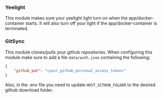 ### Yeelight
This module makes sure your yeelight light turn on when the app/docker-container starts. It will also turn off your light if the app/docker-container is terminated.

### GitSync
This module clones/pulls your github repositories. When configuring this module make sure to add a file `data/auth.json` containing the following: 
```json
{
    "github_pat": "<your_github_personal_access_token>"
}
```
Also, in the .env file you need to update `HOST_GITHUB_FOLDER` to the desired github download folder.
